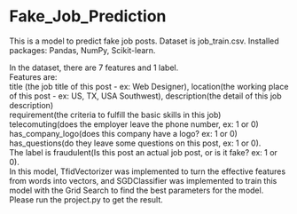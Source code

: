 # Fake_Job_Prediction
This is a model to predict fake job posts. Dataset is job_train.csv.
Installed packages: Pandas, NumPy, Scikit-learn.  

In the dataset, there are 7 features and 1 label.  
Features are:  
title (the job title of this post - ex: Web Designer), location(the working place of this post - ex: US, TX, USA Southwest), description(the detail of this job description)  
requirement(the criteria to fulfill the basic skills in this job)  
telecomuting(does the employer leave the phone number, ex: 1 or 0)  
has_company_logo(does this company have a logo? ex: 1 or 0)  
has_questions(do they leave some questions on this post, ex: 1 or 0).  
The label is fraudulent(Is this post an actual job post, or is it fake? ex: 1 or 0).  
In this model, TfidVectorizer was implemented to turn the effective features from words into vectors, and SGDClassifier was implemented to train this model with the Grid Search to find the best parameters for the model.  
Please run the project.py to get the result.
